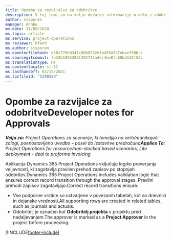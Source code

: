 ```yaml
---
title: Opombe za razvijalce za odobritve
description: V tej temi so na voljo dodatne informacije o delu z odobritvami.
author: stsporen
manager: Annbe
ms.date: 11/09/2020
ms.topic: article
ms.service: project-operations
ms.reviewer: kfend
ms.author: stsporen
ms.openlocfilehash: d58c776b0341c08b0292e1b459a7d7ebac550bcc
ms.sourcegitcommit: fa32b1893286f20271fa4ec4be8fc68bd135f53c
ms.translationtype: HT
ms.contentlocale: sl-SI
ms.lasthandoff: 02/15/2021
ms.locfileid: "5290289"
---
```

# <a name="developer-notes-for-approvals"></a><span data-ttu-id="387b8-103">Opombe za razvijalce za odobritve</span><span class="sxs-lookup"><span data-stu-id="387b8-103">Developer notes for Approvals</span></span>

<span data-ttu-id="387b8-104">_**Velja za:** Project Operations za scenarije, ki temeljijo na virih/manjkajoči zalogi, poenostavljeno uvedbo – posel do izstavitve predračuna_</span><span class="sxs-lookup"><span data-stu-id="387b8-104">_**Applies To:** Project Operations for resource/non-stocked based scenarios, Lite deployment - deal to proforma invoicing_</span></span>

<span data-ttu-id="387b8-105">Aplikacija Dynamics 365 Project Operations vključuje logiko preverjanja veljavnosti, ki zagotavlja pravilen prehod zapisov po stopnjah odobritev.</span><span class="sxs-lookup"><span data-stu-id="387b8-105">Dynamics 365 Project Operations includes validation logic that ensures correct record transition through the approval stages.</span></span> <span data-ttu-id="387b8-106">Pravilni prehodi zapisov zagotavljajo:</span><span class="sxs-lookup"><span data-stu-id="387b8-106">Correct record transitions ensure:</span></span> 

  - <span data-ttu-id="387b8-107">Vse podporne vrstice so ustvarjene v povezanih tabelah, kot so dnevniki in dejanske vrednosti.</span><span class="sxs-lookup"><span data-stu-id="387b8-107">All supporting rows are created in related tables, such as journals and actuals.</span></span>
  - <span data-ttu-id="387b8-108">Odobritelj je označen kot **Odobritelj projekta** v projektu pred nadaljevanjem.</span><span class="sxs-lookup"><span data-stu-id="387b8-108">The approver is marked as a **Project Approver** in the project before proceeding.</span></span>


[!INCLUDE[footer-include](../includes/footer-banner.md)]